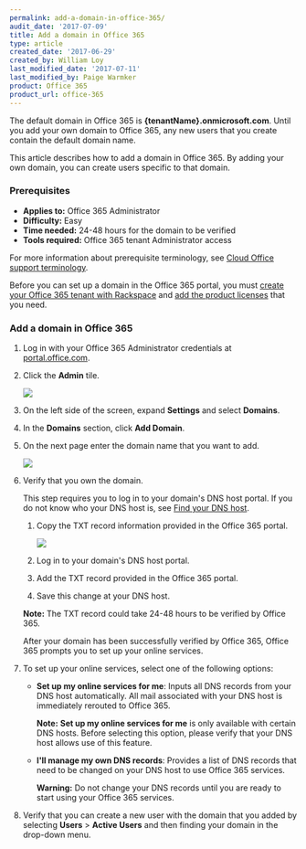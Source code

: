 ```yaml
---
permalink: add-a-domain-in-office-365/
audit_date: '2017-07-09'
title: Add a domain in Office 365
type: article
created_date: '2017-06-29'
created_by: William Loy
last_modified_date: '2017-07-11'
last_modified_by: Paige Warmker
product: Office 365
product_url: office-365
---
```


The default domain in Office 365 is **{tenantName}.onmicrosoft.com**.  Until you add your own domain to Office 365, any new users that you create contain the default domain name.

This article describes how to add a domain in Office 365. By adding your own domain, you can create users specific to that domain.

### Prerequisites

- **Applies to:** Office 365 Administrator
- **Difficulty:** Easy
- **Time needed:** 24-48 hours for the domain to be verified
- **Tools required:**  Office 365 tenant Administrator access

For more information about prerequisite terminology, see [Cloud Office support terminology](/how-to/cloud-office-support-terminology/).

Before you can set up a domain in the Office 365 portal, you must [create your Office 365 tenant with Rackspace](/how-to/office-365/set-up-office-365/) and [add the product licenses](/how-to/add-an-office-365-license/) that you need.

### Add a domain in Office 365

1. Log in with your Office 365 Administrator credentials at [portal.office.com](portal.office.com).

2. Click the **Admin** tile.

   <img src="{% asset_path office-365/add-a-domain-in-office-365/add-domain-in-o365-sc1.png %}" />

3. On the left side of the screen, expand **Settings** and select **Domains**.
4. In the **Domains** section, click **Add Domain**.
5. On the next page enter the domain name that you want to add.

   <img src="{% asset_path office-365/add-a-domain-in-office-365/add-domain-in-o365-sc2.png %}" />

6. Verify that you own the domain.

   This step requires you to log in to your domain's DNS host portal. If you do not know who your DNS host is, see [Find your DNS host](/how-to/find-your-dns-host/).

    1. Copy the TXT record information provided in the Office 365 portal.

        <img src="{% asset_path office-365/add-a-domain-in-office-365/add-domain-in-o365-sc3.png %}" />

    2. Log in to your domain's DNS host portal.

    3. Add the TXT record provided in the Office 365 portal.

    4. Save this change at your DNS host.

    **Note:** The TXT record could take 24-48 hours to be verified by Office 365.

    After your domain has been successfully verified by Office 365, Office 365 prompts you to set up your online services.

7. To set up your online services, select one of the following options:

    - **Set up my online services for me**: Inputs all DNS records from your DNS host automatically. All mail associated with your DNS host is immediately rerouted to Office 365.

      **Note:** **Set up my online services for me** is only available with certain DNS hosts. Before selecting this option, please verify that your DNS host allows use of this feature.

    - **I'll manage my own DNS records**: Provides a list of DNS records that need to be changed on your DNS host to use Office 365 services.

      **Warning:** Do not change your DNS records until you are ready to start using your Office 365 services.

8. Verify that you can create a new user with the domain that you added by selecting **Users** > **Active Users** and then finding your domain in the drop-down menu.
